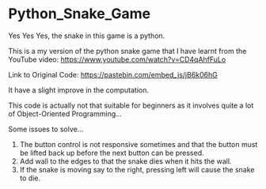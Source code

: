 # Python_Snake_Game

Yes Yes Yes, the snake in this game is a python.

This is a my version of the python snake game that I have learnt from the YouTube video: https://www.youtube.com/watch?v=CD4qAhfFuLo

Link to Original Code: https://pastebin.com/embed_js/jB6k06hG

It have a slight improve in the computation. 

This code is actually not that suitable for beginners as it involves quite a lot of Object-Oriented Programming... 

Some issues to solve...
1) The button control is not responsive sometimes and that the button must be lifted back up before the next button can be pressed.
2) Add wall to the edges to that the snake dies when it hits the wall.
3) If the snake is moving say to the right, pressing left will cause the snake to die. 
